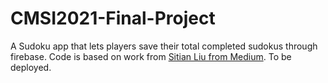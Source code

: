 # CMSI2021-Final-Project

A Sudoku app that lets players save their total completed sudokus through firebase. Code is based on work from [Sitian Liu from Medium](https://medium.com/@sitianliu_57680/building-a-sudoku-game-in-react-ca663915712). To be deployed.
